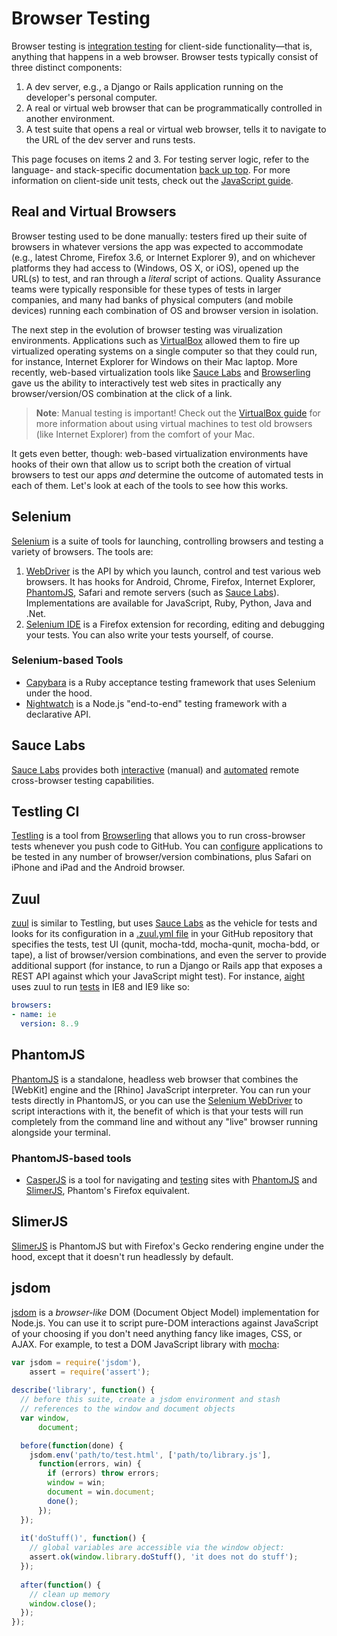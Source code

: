 # Browser Testing
Browser testing is [integration testing] for client-side functionality—that is, anything that happens in a web browser. Browser tests typically consist of three distinct components:

1. A dev server, e.g., a Django or Rails application running on the developer's personal computer.
2. A real or virtual web browser that can be programmatically controlled in another environment.
3. A test suite that opens a real or virtual web browser, tells it to navigate to the URL of the dev server and runs tests.

This page focuses on items 2 and 3. For testing server logic, refer to the language- and stack-specific documentation [back up top](../../../). For more information on client-side unit tests, check out the [JavaScript guide](../javascript/).

## Real and Virtual Browsers
Browser testing used to be done manually: testers fired up their suite of browsers in whatever versions the app was expected to accommodate (e.g., latest Chrome, Firefox 3.6, or Internet Explorer 9), and on whichever platforms they had access to (Windows, OS X, or iOS), opened up the URL(s) to test, and ran through a *literal* script of actions. Quality Assurance teams were typically responsible for these types of tests in larger companies, and many had banks of physical computers (and mobile devices) running each combination of OS and browser version in isolation.

The next step in the evolution of browser testing was virualization environments. Applications such as [VirtualBox] allowed them to fire up virtualized operating systems on a single computer so that they could run, for instance, Internet Explorer for Windows on their Mac laptop. More recently, web-based virtualization tools like [Sauce Labs] and [Browserling] gave us the ability to interactively test web sites in practically any browser/version/OS combination at the click of a link.

> **Note**: Manual testing is important! Check out the [VirtualBox guide](VirtualBox.md) for more information about using virtual machines to test old browsers (like Internet Explorer) from the comfort of your Mac.

It gets even better, though: web-based virtualization environments have hooks of their own that allow us to script both the creation of virtual browsers to test our apps *and* determine the outcome of automated tests in each of them. Let's look at each of the tools to see how this works.

## Selenium
[Selenium] is a suite of tools for launching, controlling browsers and testing a variety of browsers. The tools are:

1. [WebDriver] is the API by which you launch, control and test various web browsers. It has hooks for Android, Chrome, Firefox, Internet Explorer, [PhantomJS], Safari and remote servers (such as [Sauce Labs]). Implementations are available for JavaScript, Ruby, Python, Java and .Net.
2. [Selenium IDE] is a Firefox extension for recording, editing and debugging your tests. You can also write your tests yourself, of course.

### Selenium-based Tools
* [Capybara] is a Ruby acceptance testing framework that uses Selenium under the hood.
* [Nightwatch] is a Node.js "end-to-end" testing framework with a declarative API.

## Sauce Labs
[Sauce Labs] provides both [interactive](https://saucelabs.com/features/#features-manual-testing) (manual) and [automated](https://saucelabs.com/features/#features-cross-browser) remote cross-browser testing capabilities.

## Testling CI
[Testling] is a tool from [Browserling] that allows you to run cross-browser tests whenever you push code to GitHub. You can [configure](https://saucelabs.com/features/#features-cross-browser) applications to be tested in any number of browser/version combinations, plus Safari on iPhone and iPad and the Android browser.

## Zuul
[zuul] is similar to Testling, but uses [Sauce Labs] as the vehicle for tests and looks for its configuration in a [.zuul.yml file](https://github.com/defunctzombie/zuul/wiki/Zuul.yml) in your GitHub repository that specifies the tests, test UI (qunit, mocha-tdd, mocha-qunit, mocha-bdd, or tape), a list of browser/version combinations, and even the server to provide additional support (for instance, to run a Django or Rails app that exposes a REST API against which your JavaScript might test). For instance, [aight](https://github.com/shawnbot/aight/) uses zuul to run [tests](https://github.com/shawnbot/aight/blob/master/test/tests.js) in IE8 and IE9 like so:

```yaml
browsers:
- name: ie
  version: 8..9
```

## PhantomJS
[PhantomJS] is a standalone, headless web browser that combines the [WebKit] engine and the [Rhino] JavaScript interpreter. You can run your tests directly in PhantomJS, or you can use the [Selenium WebDriver] to script interactions with it, the benefit of which is that your tests will run completely from the command line and without any "live" browser running alongside your terminal.

### PhantomJS-based tools
* [CasperJS] is a tool for navigating and [testing](http://docs.casperjs.org/en/latest/modules/tester.html) sites with [PhantomJS] and [SlimerJS], Phantom's Firefox equivalent.

## SlimerJS
[SlimerJS] is PhantomJS but with Firefox's Gecko rendering engine under the hood, except that it doesn't run headlessly by default.

## jsdom
[jsdom] is a *browser-like* DOM (Document Object Model) implementation for Node.js. You can use it to script pure-DOM interactions against JavaScript of your choosing if you don't need anything fancy like images, CSS, or AJAX. For example, to test a DOM JavaScript library with [mocha]:

```js
var jsdom = require('jsdom'),
    assert = require('assert');
    
describe('library', function() {
  // before this suite, create a jsdom environment and stash
  // references to the window and document objects
  var window,
      document;

  before(function(done) {
    jsdom.env('path/to/test.html', ['path/to/library.js'],
      function(errors, win) {
        if (errors) throw errors;
        window = win;
        document = win.document;
        done();
      });
  });
  
  it('doStuff()', function() {
    // global variables are accessible via the window object:
    assert.ok(window.library.doStuff(), 'it does not do stuff');
  });
  
  after(function() {
    // clean up memory
    window.close();
  });
});
```


[Selenium]: http://docs.seleniumhq.org/
[WebDriver]: http://docs.seleniumhq.org/projects/webdriver/
[Selenium WebDriver]: http://docs.seleniumhq.org/projects/webdriver/
[Selenium IDE]: http://docs.seleniumhq.org/projects/ide/
[Sauce Labs]: https://saucelabs.com/
[zuul]: https://github.com/defunctzombie/zuul
[PhantomJS]: http://phantomjs.org/
[Browserling]: https://browserling.com/
[Testling]: https://ci.testling.com/
[integration testing]: http://en.wikipedia.org/wiki/Integration_testing
[jsdom]: https://github.com/tmpvar/jsdom
[mocha]: http://mochajs.org/
[Capybara]: https://github.com/jnicklas/capybara
[CasperJS]: http://casperjs.org/
[Nightwatch]: http://nightwatchjs.org/
[SlimerJS]: http://slimerjs.org/
[VirtualBox]: http://virtualbox.org/
